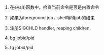 1. 在eval()函数中，检查当前命令是否是内置命令
2. 如果为foreground job，shell等待job的结束
3. 注册SIGCHLD handler, reaping children.

4. bg jobid/pid
5. fg jobid/pid